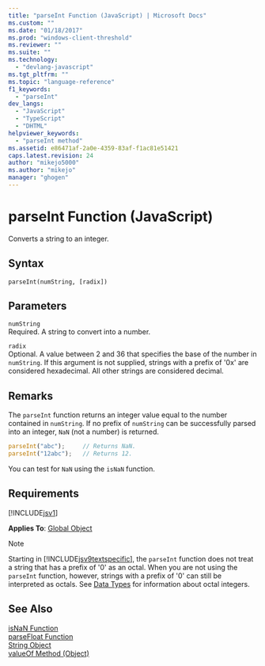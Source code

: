 ```yaml
---
title: "parseInt Function (JavaScript) | Microsoft Docs"
ms.custom: ""
ms.date: "01/18/2017"
ms.prod: "windows-client-threshold"
ms.reviewer: ""
ms.suite: ""
ms.technology: 
  - "devlang-javascript"
ms.tgt_pltfrm: ""
ms.topic: "language-reference"
f1_keywords: 
  - "parseInt"
dev_langs: 
  - "JavaScript"
  - "TypeScript"
  - "DHTML"
helpviewer_keywords: 
  - "parseInt method"
ms.assetid: e86471af-2a0e-4359-83af-f1ac81e51421
caps.latest.revision: 24
author: "mikejo5000"
ms.author: "mikejo"
manager: "ghogen"
---
```

# parseInt Function (JavaScript)
Converts a string to an integer.  
  
## Syntax  
  
```  
parseInt(numString, [radix])   
```  
  
## Parameters  
 `numString`  
 Required. A string to convert into a number.  
  
 `radix`  
 Optional. A value between 2 and 36 that specifies the base of the number in `numString`. If this argument is not supplied, strings with a prefix of '0x' are considered hexadecimal. All other strings are considered decimal.  
  
## Remarks  
 The `parseInt` function returns an integer value equal to the number contained in `numString`. If no prefix of `numString` can be successfully parsed into an integer, `NaN` (not a number) is returned.  
  
```JavaScript  
parseInt("abc");     // Returns NaN.  
parseInt("12abc");   // Returns 12.  
```  
  
 You can test for `NaN` using the `isNaN` function.  
  
## Requirements  
 [!INCLUDE[jsv1](../../javascript/misc/includes/jsv1-md.md)]  
  
 **Applies To**: [Global Object](../../javascript/reference/global-object-javascript.md)  
  
> [!NOTE]
>  Starting in [!INCLUDE[jsv9textspecific](../../javascript/reference/includes/jsv9textspecific-md.md)], the `parseInt` function does not treat a string that has a prefix of '0' as an octal. When you are not using the `parseInt` function, however, strings with a prefix of '0' can still be interpreted as octals. See [Data Types](../../javascript/data-types-javascript.md) for information about octal integers.  
  
## See Also  
 [isNaN Function](../../javascript/reference/isnan-function-javascript.md)   
 [parseFloat Function](../../javascript/reference/parsefloat-function-javascript.md)   
 [String Object](../../javascript/reference/string-object-javascript.md)   
 [valueOf Method (Object)](../../javascript/reference/valueof-method-object-javascript.md)